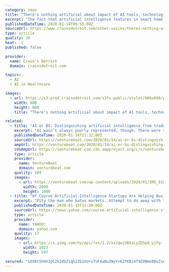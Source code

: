 ```yaml
---
category: news
title: "There's nothing artificial about impact of AI tools, technologies"
excerpt: "The fact that artificial intelligence features in smart home devices — from digital assistants ... The discussion highlighted various applications of AI in the automotive, technology, video and entertainment, and health care industries, while also providing insight into the considerations companies should consider when evaluating the ..."
publishedDateTime: 2020-01-14T09:55:00Z
sourceUrl: https://www.crainsdetroit.com/other-voices/theres-nothing-artificial-about-impact-ai-tools-technologies
type: article
quality: 39
heat: -1
published: false

provider:
  name: Crain's Detroit
  domain: crainsdetroit.com

topics:
  - AI
  - AI in Healthcare

images:
  - url: https://s3-prod.crainsdetroit.com/s3fs-public/styles/800x600/public/Jeff%20Marston_i.jpg
    width: 800
    height: 600
    title: "There's nothing artificial about impact of AI tools, technologies"

related:
  - title: "AI or BS: Distinguishing artificial intelligence from trade show hype"
    excerpt: "AI wasn’t always poorly represented, though: There were some legitimate and legitimately exciting examples of artificial intelligence at CES. And all the questionable AI pitches were more than counterbalanced by the automotive industry, which is doing a better job than others at setting expectations for AI’s growing role in its products ..."
    publishedDateTime: 2020-01-14T21:32:00Z
    sourceUrl: https://venturebeat.com/2020/01/14/ai-or-bs-distinguishing-artificial-intelligence-from-trade-show-hype/
    ampUrl: https://venturebeat.com/2020/01/14/ai-or-bs-distinguishing-artificial-intelligence-from-trade-show-hype/amp/
    cdnAmpUrl: https://venturebeat-com.cdn.ampproject.org/c/s/venturebeat.com/2020/01/14/ai-or-bs-distinguishing-artificial-intelligence-from-trade-show-hype/amp/
    type: article
    provider:
      name: VentureBeat
      domain: venturebeat.com
    quality: 104
    images:
      - url: https://venturebeat.com/wp-content/uploads/2020/01/IMG_9100-e1579014434237.jpeg?fit=2000%2C1000&strip=all
        width: 2000
        height: 1000
  - title: "Of Course Artificial-Intelligence Startups Are Helping Businesses Fake Diversity"
    excerpt: "Pity the man who hates markets. Attempt to do away with them, a la Stalin in the ’30s or Mao in the ’50s, and the rabble will begin to trade illegally. Maintain a command economy long enough, and reformers will arise to push the pendulum in the other direction."
    publishedDateTime: 2020-01-13T11:30:00Z
    sourceUrl: https://news.yahoo.com/course-artificial-intelligence-startups-helping-113035205.html
    type: article
    provider:
      name: YAHOO!
      domain: yahoo.com
    quality: 17
    images:
      - url: https://s.yimg.com/ny/api/res/1.2/sxJqwjUBXzLyZD5pd_yjFg--/YXBwaWQ9aGlnaGxhbmRlcjt3PTEyODA7aD03NDYuOTc5NDcyMTQwNzYyNQ--/https://s.yimg.com/uu/api/res/1.2/5QrSUnIT24anBF7SuAz0_g--~B/aD01OTc7dz0xMDIzO3NtPTE7YXBwaWQ9eXRhY2h5b24-/https://media.zenfs.com/en-US/the_national_review_738/c395f58fb63d49ef4b022fa288b0df8b
        width: 1023
        height: 597

secured: "i6X6t5hHVJpC2k2dbZsqh2ZG1XU+sTUFAaNu2WyY+K2FKBimT9ZONme8BvZxAMbxqr/+pu/fBuffrhWu8WdMRXwxQgsUUohVUZx+C3iQ0BXrg0O2rkMv9oAyOESbyUhUcgotsBlqsj5mWzzTofbcFnQvTXRCedcXCQ24Wfai4l5RFkiQVJ0L/eu01oe18lgAPuPlR9RcK0sg+q+xai8FvAFHMsykLjmvSdjbbbTCI7spGk1iAvanmbYYiQqoNom3E1Unng3xBjU2AEigWELLgQUz3OR+7mm9czcpZ/xnzwl9Sxcfpup9M919p36sa2wCwUva74K+W8sorrwySlrqiOKB7oqlrJN1zelXb+oxcW/iFI6ZFlC1uQ/IFFAP2Xkz/lkZFtTzvYuejXPEcfdCTK03eRj9OjtL0UY34wdmxtI4gDaAn96ejGuZnr8w/DzseefiYkqq3p4TzyFYNejvYw==;4tT0XQbEWQhROcUkGZDyaQ=="
---
```


